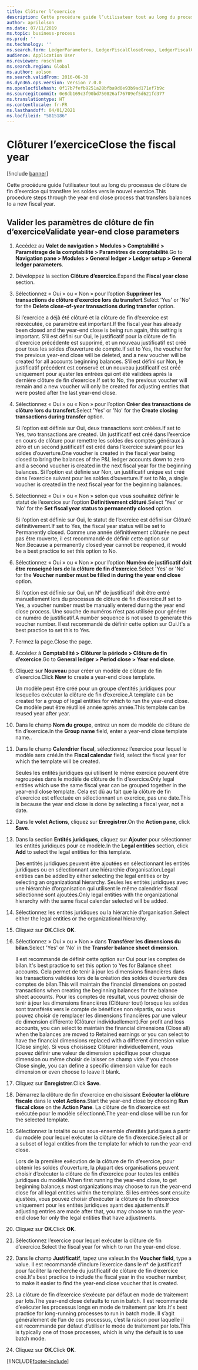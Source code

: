 ```yaml
---
title: Clôturer l’exercice
description: Cette procédure guide l’utilisateur tout au long du processus de clôture de fin d’exercice qui transfère les soldes vers le nouvel exercice.
author: aprilolson
ms.date: 07/11/2019
ms.topic: business-process
ms.prod: ''
ms.technology: ''
ms.search.form: LedgerParameters, LedgerFiscalCloseGroup, LedgerFiscalCloseAddLedger, SysLookupMultiSelectGrid, LedgerFiscalCloseRunGroup
audience: Application User
ms.reviewer: roschlom
ms.search.region: Global
ms.author: aolson
ms.search.validFrom: 2016-06-30
ms.dyn365.ops.version: Version 7.0.0
ms.openlocfilehash: 0f17b7fefb9251a28bfba9d0e93b9ad171ef7b9c
ms.sourcegitcommit: 0e8db169c3f90bd750826af76709ef5d621fd377
ms.translationtype: HT
ms.contentlocale: fr-FR
ms.lasthandoff: 04/01/2021
ms.locfileid: "5815186"
---
```

# <a name="close-the-fiscal-year"></a><span data-ttu-id="60526-103">Clôturer l’exercice</span><span class="sxs-lookup"><span data-stu-id="60526-103">Close the fiscal year</span></span>

[!include [banner](../../includes/banner.md)]

<span data-ttu-id="60526-104">Cette procédure guide l’utilisateur tout au long du processus de clôture de fin d’exercice qui transfère les soldes vers le nouvel exercice.</span><span class="sxs-lookup"><span data-stu-id="60526-104">This procedure steps through the year end close process that transfers balances to a new fiscal year.</span></span>


## <a name="validate-year-end-close-parameters"></a><span data-ttu-id="60526-105">Valider les paramètres de clôture de fin d’exercice</span><span class="sxs-lookup"><span data-stu-id="60526-105">Validate year-end close parameters</span></span>
1. <span data-ttu-id="60526-106">Accédez au **Volet de navigation > Modules > Comptabilité > Paramétrage de la comptabilité > Paramètres de comptabilité**.</span><span class="sxs-lookup"><span data-stu-id="60526-106">Go to **Navigation pane > Modules > General ledger > Ledger setup > General ledger parameters**.</span></span>
2. <span data-ttu-id="60526-107">Développez la section **Clôture d’exercice**.</span><span class="sxs-lookup"><span data-stu-id="60526-107">Expand the **Fiscal year close** section.</span></span>
3. <span data-ttu-id="60526-108">Sélectionnez « Oui » ou « Non » pour l’option **Supprimer les transactions de clôture d’exercice lors du transfert**.</span><span class="sxs-lookup"><span data-stu-id="60526-108">Select 'Yes' or 'No' for the **Delete close-of-year transactions during transfer** option.</span></span>
    
    <span data-ttu-id="60526-109">Si l’exercice a déjà été clôturé et la clôture de fin d’exercice est réexécutée, ce paramètre est important.</span><span class="sxs-lookup"><span data-stu-id="60526-109">If the fiscal year has already been closed and the year-end close is being run again, this setting is important.</span></span> <span data-ttu-id="60526-110">S’il est défini sur Oui, le justificatif pour la clôture de fin d’exercice précédente est supprimé, et un nouveau justificatif est créé pour tous les soldes d’ouverture de compte.</span><span class="sxs-lookup"><span data-stu-id="60526-110">If set to Yes, the voucher for the previous year-end close will be deleted, and a new voucher will be created for all accounts beginning balances.</span></span> <span data-ttu-id="60526-111">S’il est défini sur Non, le justificatif précédent est conservé et un nouveau justificatif est créé uniquement pour ajuster les entrées qui ont été validées après la dernière clôture de fin d’exercice.</span><span class="sxs-lookup"><span data-stu-id="60526-111">If set to No, the previous voucher will remain and a new voucher will only be created for adjusting entries that were posted after the last year-end close.</span></span>

4. <span data-ttu-id="60526-112">Sélectionnez « Oui » ou « Non » pour l’option **Créer des transactions de clôture lors du transfert**.</span><span class="sxs-lookup"><span data-stu-id="60526-112">Select 'Yes' or 'No' for the **Create closing transactions during transfer** option.</span></span>

    <span data-ttu-id="60526-113">Si l’option est définie sur Oui, deux transactions sont créées.</span><span class="sxs-lookup"><span data-stu-id="60526-113">If set to Yes, two transactions are created.</span></span> <span data-ttu-id="60526-114">Un justificatif est créé dans l’exercice en cours de clôture pour remettre les soldes des comptes généraux à zéro et un second justificatif est créé dans l’exercice suivant pour les soldes d’ouverture.</span><span class="sxs-lookup"><span data-stu-id="60526-114">One voucher is created in the fiscal year being closed to bring the balances of the P&L ledger accounts down to zero and a second voucher is created in the next fiscal year for the beginning balances.</span></span> <span data-ttu-id="60526-115">Si l’option est définie sur Non, un justificatif unique est créé dans l’exercice suivant pour les soldes d’ouverture.</span><span class="sxs-lookup"><span data-stu-id="60526-115">If set to No, a single voucher is created in the next fiscal year for the beginning balances.</span></span>  

5. <span data-ttu-id="60526-116">Sélectionnez « Oui » ou « Non » selon que vous souhaitez définir le statut de l’exercice sur l’option **Définitivement clôturé**.</span><span class="sxs-lookup"><span data-stu-id="60526-116">Select 'Yes' or 'No' for the **Set fiscal year status to permanently closed** option.</span></span>

    <span data-ttu-id="60526-117">Si l’option est définie sur Oui, le statut de l’exercice est défini sur Clôturé définitivement.</span><span class="sxs-lookup"><span data-stu-id="60526-117">If set to Yes, the fiscal year status will be set to Permanently closed.</span></span>  <span data-ttu-id="60526-118">Comme une année définitivement clôturée ne peut pas être rouverte, il est recommandé de définir cette option sur Non.</span><span class="sxs-lookup"><span data-stu-id="60526-118">Because a permanently closed year cannot be reopened, it would be a best practice to set this option to No.</span></span>  

6. <span data-ttu-id="60526-119">Sélectionnez « Oui » ou « Non » pour l’option **Numéro de justificatif doit être renseigné lors de la clôture de fin d’exercice**.</span><span class="sxs-lookup"><span data-stu-id="60526-119">Select 'Yes' or 'No' for the **Voucher number must be filled in during the year end close** option.</span></span>

    <span data-ttu-id="60526-120">Si l’option est définie sur Oui, un N° de justificatif doit être entré manuellement lors du processus de clôture de fin d’exercice.</span><span class="sxs-lookup"><span data-stu-id="60526-120">If set to Yes, a voucher number must be manually entered during the year end close process.</span></span> <span data-ttu-id="60526-121">Une souche de numéros n’est pas utilisée pour générer ce numéro de justificatif.</span><span class="sxs-lookup"><span data-stu-id="60526-121">A number sequence is not used to generate this voucher number.</span></span> <span data-ttu-id="60526-122">Il est recommandé de définir cette option sur Oui.</span><span class="sxs-lookup"><span data-stu-id="60526-122">It's a best practice to set this to Yes.</span></span>  

7. <span data-ttu-id="60526-123">Fermez la page.</span><span class="sxs-lookup"><span data-stu-id="60526-123">Close the page.</span></span>
8. <span data-ttu-id="60526-124">Accédez à **Comptabilité > Clôturer la période > Clôture de fin d’exercice**.</span><span class="sxs-lookup"><span data-stu-id="60526-124">Go to **General ledger > Period close > Year end close**.</span></span>
9. <span data-ttu-id="60526-125">Cliquez sur **Nouveau** pour créer un modèle de clôture de fin d’exercice.</span><span class="sxs-lookup"><span data-stu-id="60526-125">Click **New** to create a year-end close template.</span></span>

    <span data-ttu-id="60526-126">Un modèle peut être créé pour un groupe d’entités juridiques pour lesquelles exécuter la clôture de fin d’exercice.</span><span class="sxs-lookup"><span data-stu-id="60526-126">A template can be created for a group of legal entities for which to run the year-end close.</span></span> <span data-ttu-id="60526-127">Ce modèle peut être réutilisé année après année.</span><span class="sxs-lookup"><span data-stu-id="60526-127">This template can be reused year after year.</span></span>  

10. <span data-ttu-id="60526-128">Dans le champ **Nom du groupe**, entrez un nom de modèle de clôture de fin d’exercice.</span><span class="sxs-lookup"><span data-stu-id="60526-128">In the **Group name** field, enter a year-end close template name..</span></span>
11. <span data-ttu-id="60526-129">Dans le champ **Calendrier fiscal**, sélectionnez l’exercice pour lequel le modèle sera créé.</span><span class="sxs-lookup"><span data-stu-id="60526-129">In the **Fiscal calendar** field, select the fiscal year for which the template will be created.</span></span>

    <span data-ttu-id="60526-130">Seules les entités juridiques qui utilisent le même exercice peuvent être regroupées dans le modèle de clôture de fin d’exercice.</span><span class="sxs-lookup"><span data-stu-id="60526-130">Only legal entities which use the same fiscal year can be grouped together in the year-end close template.</span></span> <span data-ttu-id="60526-131">Cela est dû au fait que la clôture de fin d’exercice est effectuée en sélectionnant un exercice, pas une date.</span><span class="sxs-lookup"><span data-stu-id="60526-131">This is because the year end close is done by selecting a fiscal year, not a date.</span></span>  

12. <span data-ttu-id="60526-132">Dans le **volet Actions**, cliquez sur **Enregistrer**.</span><span class="sxs-lookup"><span data-stu-id="60526-132">On the **Action pane**, click **Save**.</span></span>
13. <span data-ttu-id="60526-133">Dans la section **Entités juridiques**, cliquez sur **Ajouter** pour sélectionner les entités juridiques pour ce modèle.</span><span class="sxs-lookup"><span data-stu-id="60526-133">In the **Legal entities** section, click **Add** to select the legal entities for this template.</span></span>
    
    <span data-ttu-id="60526-134">Des entités juridiques peuvent être ajoutées en sélectionnant les entités juridiques ou en sélectionnant une hiérarchie d’organisation.</span><span class="sxs-lookup"><span data-stu-id="60526-134">Legal entities can be added by either selecting the legal entities or by selecting an organizational hierarchy.</span></span>  <span data-ttu-id="60526-135">Seules les entités juridiques avec une hiérarchie d’organisation qui utilisent le même calendrier fiscal sélectionné sont ajoutées.</span><span class="sxs-lookup"><span data-stu-id="60526-135">Only legal entities with the organizational hierarchy with the same fiscal calendar selected will be added.</span></span>  

14. <span data-ttu-id="60526-136">Sélectionnez les entités juridiques ou la hiérarchie d’organisation.</span><span class="sxs-lookup"><span data-stu-id="60526-136">Select either the legal entities or the organizational hierarchy.</span></span>
15. <span data-ttu-id="60526-137">Cliquez sur **OK**.</span><span class="sxs-lookup"><span data-stu-id="60526-137">Click **OK**.</span></span>
16. <span data-ttu-id="60526-138">Sélectionnez » Oui » ou » Non » dans **Transférer les dimensions du bilan**.</span><span class="sxs-lookup"><span data-stu-id="60526-138">Select 'Yes' or 'No' in the **Transfer balance sheet dimension**.</span></span>

    <span data-ttu-id="60526-139">Il est recommandé de définir cette option sur Oui pour les comptes de bilan.</span><span class="sxs-lookup"><span data-stu-id="60526-139">It's best practice to set this option to Yes for Balance sheet accounts.</span></span> <span data-ttu-id="60526-140">Cela permet de tenir à jour les dimensions financières dans les transactions validées lors de la création des soldes d’ouverture des comptes de bilan.</span><span class="sxs-lookup"><span data-stu-id="60526-140">This will maintain the financial dimensions on posted transactions when creating the beginning balances for the balance sheet accounts.</span></span> <span data-ttu-id="60526-141">Pour les comptes de résultat, vous pouvez choisir de tenir à jour les dimensions financières (Clôturer tout) lorsque les soldes sont transférés vers le compte de bénéfices non répartis, ou vous pouvez choisir de remplacer les dimensions financières par une valeur de dimension différente (Clôturer individuellement).</span><span class="sxs-lookup"><span data-stu-id="60526-141">For profit and loss accounts, you can select to maintain the financial dimensions (Close all) when the balances are moved to Retained earnings or you can select to have the financial dimensions replaced with a different dimension value (Close single).</span></span> <span data-ttu-id="60526-142">Si vous choisissez Clôturer individuellement, vous pouvez définir une valeur de dimension spécifique pour chaque dimension ou même choisir de laisser ce champ vide.</span><span class="sxs-lookup"><span data-stu-id="60526-142">If you choose Close single, you can define a specific dimension value for each dimension or even choose to leave it blank.</span></span>  

17. <span data-ttu-id="60526-143">Cliquez sur **Enregistrer**.</span><span class="sxs-lookup"><span data-stu-id="60526-143">Click **Save**.</span></span>
18. <span data-ttu-id="60526-144">Démarrez la clôture de fin d’exercice en choisissant **Exécuter la clôture fiscale** dans le **volet Actions**.</span><span class="sxs-lookup"><span data-stu-id="60526-144">Start the year-end close by choosing **Run fiscal close** on the **Action Pane**.</span></span> <span data-ttu-id="60526-145">La clôture de fin d’exercice est exécutée pour le modèle sélectionné.</span><span class="sxs-lookup"><span data-stu-id="60526-145">The year-end close will be run for the selected template.</span></span>  
19. <span data-ttu-id="60526-146">Sélectionnez la totalité ou un sous-ensemble d’entités juridiques à partir du modèle pour lequel exécuter la clôture de fin d’exercice.</span><span class="sxs-lookup"><span data-stu-id="60526-146">Select all or a subset of legal entities from the template for which to run the year-end close.</span></span>

    <span data-ttu-id="60526-147">Lors de la première exécution de la clôture de fin d’exercice, pour obtenir les soldes d’ouverture, la plupart des organisations peuvent choisir d’exécuter la clôture de fin d’exercice pour toutes les entités juridiques du modèle.</span><span class="sxs-lookup"><span data-stu-id="60526-147">When first running the year-end close, to get beginning balance,s most organizations may choose to run the year-end close for all legal entities within the template.</span></span> <span data-ttu-id="60526-148">Si les entrées sont ensuite ajustées, vous pouvez choisir d’exécuter la clôture de fin d’exercice uniquement pour les entités juridiques ayant des ajustements.</span><span class="sxs-lookup"><span data-stu-id="60526-148">If adjusting entries are made after that, you may choose to run the year-end close for only the legal entities that have adjustments.</span></span>  

20. <span data-ttu-id="60526-149">Cliquez sur **OK**.</span><span class="sxs-lookup"><span data-stu-id="60526-149">Click **OK**.</span></span>
21. <span data-ttu-id="60526-150">Sélectionnez l’exercice pour lequel exécuter la clôture de fin d’exercice.</span><span class="sxs-lookup"><span data-stu-id="60526-150">Select the fiscal year for which to run the year-end close.</span></span>
22. <span data-ttu-id="60526-151">Dans le champ **Justificatif**, tapez une valeur.</span><span class="sxs-lookup"><span data-stu-id="60526-151">In the **Voucher field**, type a value.</span></span> <span data-ttu-id="60526-152">Il est recommandé d’inclure l’exercice dans le n° de justificatif pour faciliter la recherche du justificatif de clôture de fin d’exercice créé.</span><span class="sxs-lookup"><span data-stu-id="60526-152">It's best practice to include the fiscal year in the voucher number, to make it easier to find the year-end close voucher that is created.</span></span>  
23. <span data-ttu-id="60526-153">La clôture de fin d’exercice s’exécute par défaut en mode de traitement par lots.</span><span class="sxs-lookup"><span data-stu-id="60526-153">The year-end close defaults to run in batch.</span></span> <span data-ttu-id="60526-154">Il est recommandé d’exécuter les processus longs en mode de traitement par lots.</span><span class="sxs-lookup"><span data-stu-id="60526-154">It's best practice for long-running processes to run in batch mode.</span></span> <span data-ttu-id="60526-155">Il s’agit généralement de l’un de ces processus, c’est la raison pour laquelle il est recommandé par défaut d’utiliser le mode de traitement par lots.</span><span class="sxs-lookup"><span data-stu-id="60526-155">This is typically one of those processes, which is why the default is to use batch mode.</span></span>  
24. <span data-ttu-id="60526-156">Cliquez sur **OK**.</span><span class="sxs-lookup"><span data-stu-id="60526-156">Click **OK**.</span></span>



[!INCLUDE[footer-include](../../../includes/footer-banner.md)]